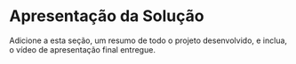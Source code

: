 # Apresentação da Solução

Adicione a esta seção, um resumo de todo o projeto desenvolvido, e inclua, o vídeo de apresentação final entregue.
